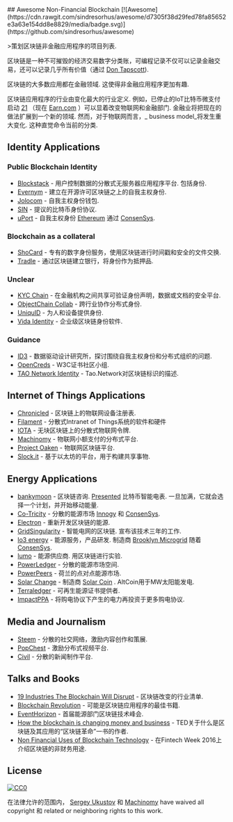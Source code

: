 <div class="github-widget" data-repo="machinomy/awesome-non-financial-blockchain"></div>
## Awesome Non-Financial Blockchain [![Awesome](https://cdn.rawgit.com/sindresorhus/awesome/d7305f38d29fed78fa85652e3a63e154dd8e8829/media/badge.svg)](https://github.com/sindresorhus/awesome)

&gt;策划区块链非金融应用程序的项目列表.

区块链是一种不可摧毁的经济交易数字分类账，可编程记录不仅可以记录金融交易，还可以记录几乎所有价值（通过 [Don Tapscott](https://www.linkedin.com/pulse/whats-next-generation-internet-surprise-its-all-don-tapscott)).

 区块链的大多数应用都在金融领域.  这使得非金融应用程序更加有趣.

 区块链应用程序的行业由变化最大的行业定义.  例如，已停止的IoT比特币微支付启动 [21](https://21.co) （现在 [Earn.com](https://earn.com) ）可以显着改变物联网和金融部门.  金融业将把现在的做法扩展到一个新的领域.  然而，对于物联网而言，_ business model_将发生重大变化.  这种直觉命令当前的分类.



## Identity Applications

### Public Blockchain Identity

- [Blockstack](https://blockstack.org)   - 用户控制数据的分散式无服务器应用程序平台.  包括身份.
- [Evernym](http://www.evernym.com) - 建立在开源许可区块链之上的自我主权身份.
- [Jolocom](https://jolocom.com) - 自我主权身份钱包.
- [SIN](https://en.bitcoin.it/wiki/Identity_protocol_v1) - 提议的比特币身份协议.
- [uPort](https://www.uport.me) - 自我主权身份 [Ethereum](https://ethereum.org) 通过 [ConsenSys](https://consensys.net).

### Blockchain as a collateral

- [ShoCard](https://shocard.com) - 专有的数字身份服务，使用区块链进行时间戳和安全的文件交换.
- [Tradle](https://tradle.io/) - 通过区块链建立银行，将身份作为抵押品.

### Unclear

- [KYC Chain](http://kyc-chain.com) - 在金融机构之间共享可验证身份声明，数据或文档的安全平台.
- [ObjectChain Collab](http://www.objectchain-collab.com) - 跨行业协作分布式身份.
- [UniquID](http://uniquid.com) - 为人和设备提供身份.
- [Vida Identity](https://vidaidentity.com) - 企业级区块链身份软件.

### Guidance

- [ID3](https://idcubed.org) - 数据驱动设计研究所，探讨围绕自我主权身份和分布式组织的问题.
- [OpenCreds](http://opencreds.org) -  W3C证书社区小组.
- [TAO Network Identity](http://tao.network/portfolio-item/the-identity-system/) -  Tao.Network对区块链标识的描述.


## Internet of Things Applications

- [Chronicled](http://www.chronicled.com) - 区块链上的物联网设备注册表.
- [Filament](http://filament.com) - 分散式Intranet of Things系统的软件和硬件
- [IOTA](http://www.iotatoken.com) - 无块区块链上的分散式物联网令牌.
- [Machinomy](http://machinomy.com) - 物联网小额支付的分布式平台.
- [Project Oaken](https://www.projectoaken.com) - 物联网区块链平台.
- [Slock.it](https://slock.it) - 基于以太坊的平台，用于构建共享事物.


## Energy Applications

- [bankymoon](http://bankymoon.co.za/) - 区块链咨询. [Presented](http://goo.gl/L6vJBx)  比特币智能电表.  一旦加满，它就会选择一个计划，并开始移动能量.
- [Co-Tricity](https://co-tricity.com/) - 分散的能源市场 [Innogy](https://innovationhub.innogy.com/) 和 [ConsenSys](https://consensys.net).
- [Electron](http://www.electron.org.uk/) - 重新开发区块链的能源.
- [GridSingularity](http://gridsingularity.com)   - 智能电网的区块链.  宣布该技术三年的工作.
- [lo3 energy](http://lo3energy.com)   - 能源服务，产品研发.  制造商 [Brooklyn Microgrid](http://brooklynmicrogrid.com) 随着 [ConsenSys](https://consensys.net).
- [lumo](https://lumoenergy.com.au)   - 能源供应商.  用区块链进行实验.
- [PowerLedger](https://powerledger.io) - 分散的能源市场空间.
- [PowerPeers](https://www.powerpeers.nl/) - 荷兰的点对点能源市场.
- [Solar Change](http://www.solarchange.co/) - 制造商 [Solar Coin](http://solarcoin.org/) .  AltCoin用于MW太阳能发电.
- [Terraledger](https://terraledger.com) - 可再生能源证书提供者.
- [ImpactPPA](https://impactppa.com) - 将购电协议下产生的电力再投资于更多购电协议.

## Media and Journalism

- [Steem](https://steem.io) - 分散的社交网络，激励内容创作和策展.
- [PopChest](https://popchest.com) - 激励分布式视频平台.
- [Civil](https://joincivil.com) - 分散的新闻制作平台. 


## Talks and Books

- [19 Industries The Blockchain Will Disrupt](https://www.youtube.com/watch?v=G3psxs3gyf8) - 区块链改变的行业清单.
- [Blockchain Revolution](http://blockchain-revolution.com) - 可能是区块链应用程序的最佳书籍.
- [EventHorizon](http://eventhorizon2017.com) - 首届能源部门区块链技术峰会.
- [How the blockchain is changing money and business](https://www.youtube.com/watch?v=Pl8OlkkwRpc) -  TED关于什么是区块链及其应用的“区块链革命”一书的作者.
- [Non Financial Uses of Blockchain Technology](https://www.youtube.com/watch?v=GGCHaphRjoM) - 在Fintech Week 2016上介绍区块链的非财务用途.


## License

[![CC0](http://mirrors.creativecommons.org/presskit/buttons/88x31/svg/cc-zero.svg)](https://creativecommons.org/publicdomain/zero/1.0/)

在法律允许的范围内， [Sergey Ukustov](https://github.com/ukstv) 和 [Machinomy](https://github.com/machinomy) have waived all copyright 和 related or neighboring rights to this work.

